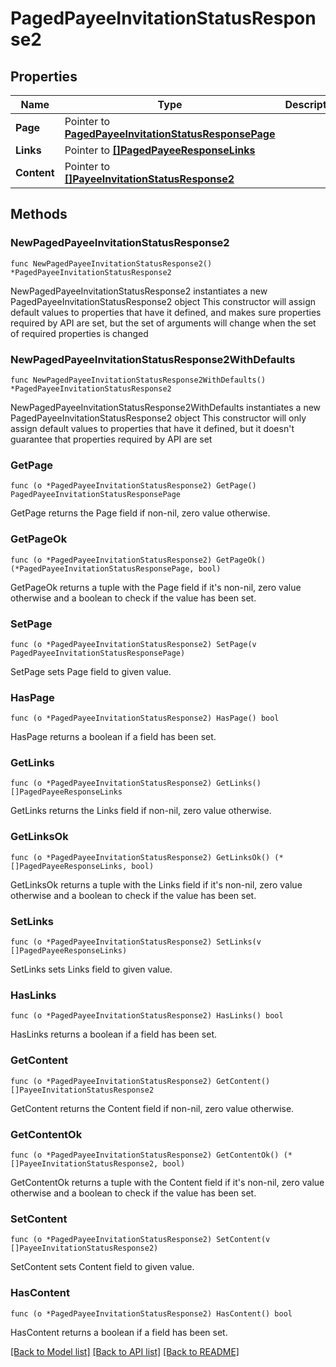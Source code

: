 # PagedPayeeInvitationStatusResponse2

## Properties

Name | Type | Description | Notes
------------ | ------------- | ------------- | -------------
**Page** | Pointer to [**PagedPayeeInvitationStatusResponsePage**](PagedPayeeInvitationStatusResponse_page.md) |  | [optional] 
**Links** | Pointer to [**[]PagedPayeeResponseLinks**](PagedPayeeResponse_links.md) |  | [optional] 
**Content** | Pointer to [**[]PayeeInvitationStatusResponse2**](PayeeInvitationStatusResponse_2.md) |  | [optional] 

## Methods

### NewPagedPayeeInvitationStatusResponse2

`func NewPagedPayeeInvitationStatusResponse2() *PagedPayeeInvitationStatusResponse2`

NewPagedPayeeInvitationStatusResponse2 instantiates a new PagedPayeeInvitationStatusResponse2 object
This constructor will assign default values to properties that have it defined,
and makes sure properties required by API are set, but the set of arguments
will change when the set of required properties is changed

### NewPagedPayeeInvitationStatusResponse2WithDefaults

`func NewPagedPayeeInvitationStatusResponse2WithDefaults() *PagedPayeeInvitationStatusResponse2`

NewPagedPayeeInvitationStatusResponse2WithDefaults instantiates a new PagedPayeeInvitationStatusResponse2 object
This constructor will only assign default values to properties that have it defined,
but it doesn't guarantee that properties required by API are set

### GetPage

`func (o *PagedPayeeInvitationStatusResponse2) GetPage() PagedPayeeInvitationStatusResponsePage`

GetPage returns the Page field if non-nil, zero value otherwise.

### GetPageOk

`func (o *PagedPayeeInvitationStatusResponse2) GetPageOk() (*PagedPayeeInvitationStatusResponsePage, bool)`

GetPageOk returns a tuple with the Page field if it's non-nil, zero value otherwise
and a boolean to check if the value has been set.

### SetPage

`func (o *PagedPayeeInvitationStatusResponse2) SetPage(v PagedPayeeInvitationStatusResponsePage)`

SetPage sets Page field to given value.

### HasPage

`func (o *PagedPayeeInvitationStatusResponse2) HasPage() bool`

HasPage returns a boolean if a field has been set.

### GetLinks

`func (o *PagedPayeeInvitationStatusResponse2) GetLinks() []PagedPayeeResponseLinks`

GetLinks returns the Links field if non-nil, zero value otherwise.

### GetLinksOk

`func (o *PagedPayeeInvitationStatusResponse2) GetLinksOk() (*[]PagedPayeeResponseLinks, bool)`

GetLinksOk returns a tuple with the Links field if it's non-nil, zero value otherwise
and a boolean to check if the value has been set.

### SetLinks

`func (o *PagedPayeeInvitationStatusResponse2) SetLinks(v []PagedPayeeResponseLinks)`

SetLinks sets Links field to given value.

### HasLinks

`func (o *PagedPayeeInvitationStatusResponse2) HasLinks() bool`

HasLinks returns a boolean if a field has been set.

### GetContent

`func (o *PagedPayeeInvitationStatusResponse2) GetContent() []PayeeInvitationStatusResponse2`

GetContent returns the Content field if non-nil, zero value otherwise.

### GetContentOk

`func (o *PagedPayeeInvitationStatusResponse2) GetContentOk() (*[]PayeeInvitationStatusResponse2, bool)`

GetContentOk returns a tuple with the Content field if it's non-nil, zero value otherwise
and a boolean to check if the value has been set.

### SetContent

`func (o *PagedPayeeInvitationStatusResponse2) SetContent(v []PayeeInvitationStatusResponse2)`

SetContent sets Content field to given value.

### HasContent

`func (o *PagedPayeeInvitationStatusResponse2) HasContent() bool`

HasContent returns a boolean if a field has been set.


[[Back to Model list]](../README.md#documentation-for-models) [[Back to API list]](../README.md#documentation-for-api-endpoints) [[Back to README]](../README.md)



